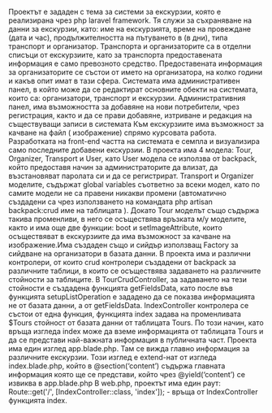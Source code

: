 Проектът е зададен с тема за системи за екскурзии, която е реализирана чрез php laravel framework. Тя служи за съхраняване на данни за екскурзии, като: име на екскурзията, време на провеждане (дата и час), продължителността на пътуването в (в дни), типа транспорт и организатор. Транспорта и организаторите са в отделни списъци от екскурзиите, като за транспорта предоставената информация е само превозното средство. Предоставената информация за организаторите се състои от името на организатора, на колко години и какъв опит имат в тази сфера. Системата има административен панел, в който може да се редактират основните обекти на системата, които са: организатори, транспорт и екскурзии. Административния панел, има възможността за добавяне на нови потребители, чрез регистрация, както и да се прави добавяне, изтриване и редакция на съществуващи записи в системата Към екскурзиите има възможност за качване на файл ( изображение) спрямо курсовата работа. Разработката на front-end частта на системата е семпла и визуализира само последните добавени екскурзии.
В проекта има 4 модела: Tour, Organizer, Transport и User, като User модела се използва от backpack, който предоставя начин за администраторите да влизат, да възстановяват паролата си и да се регистрират. Transport и Organizer моделите, съдържат global variables съответно за всеки модел, като по самите модели не са правени никакви промени (автоматично създадени са чрез използването на командата php artisan backpack:crud име на таблицата ). Докато Tour моделът също съдържа такива променливи, в него се осъществява връзката м/у моделите, както и има още две функции: boot и setImageAttribute, които осъществяват в екскурзиите да има възможност за качване на изображение.Има създаден също и сийдър използващ Factory за сийдване на организатори в базата данни. В проекта има и различни контролери, от които crud контролери създадени от backpack за различните таблици, в които се осъществява задаването на различните стойности за таблиците. В TourCrudController, за задаването на тези стойности e създадена функцията getFieldsData, като после във функцията setupListOperation е зададено да се показва информацията не от базата данни, а от getFieldsData. IndexController контролера се състои от една функция, функцията index задава на променливата $Tours стойност от базата данни от таблицата Tours. По този начин, като връща изгледа index може да вземе информацията от таблицата Тours и да се представи най-важната информация в публичната част. 
Проекта има един изглед app.blade.php. Там се вижда главно информация за различните екскурзии. Този изглед е extend-нат от изгледа index.blade.php, който в @section(‘content’) съдържа главната информация която ще се представи, който чрез @yield(‘content’) се извиква в app.blade.php
В web.php, проектът има един раут: Route::get('/', [IndexController::class, 'index']); - връща от IndexController функцията index.

